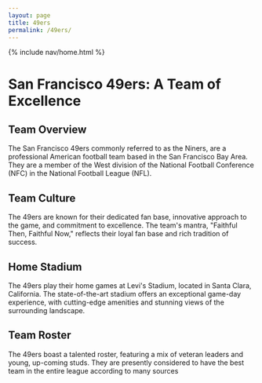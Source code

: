 ```yaml
---
layout: page 
title: 49ers
permalink: /49ers/
---
```

{% include nav/home.html %}

# San Francisco 49ers: A Team of Excellence

## Team Overview
The San Francisco 49ers commonly referred to as the Niners, are a professional American football team based in the San Francisco Bay Area. They are a member of the West division of the National Football Conference (NFC) in the National Football League (NFL).

## Team Culture
The 49ers are known for their dedicated fan base, innovative approach to the game, and commitment to excellence. The team's mantra, "Faithful Then, Faithful Now," reflects their loyal fan base and rich tradition of success.

## Home Stadium
The 49ers play their home games at Levi's Stadium, located in Santa Clara, California. The state-of-the-art stadium offers an exceptional game-day experience, with cutting-edge amenities and stunning views of the surrounding landscape.
## Team Roster
The 49ers boast a talented roster, featuring a mix of veteran leaders and young, up-coming studs. They are presently considered to have the best team in the entire league according to many sources